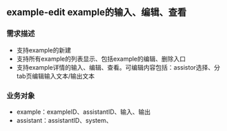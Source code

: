## example-edit example的输入、编辑、查看
### 需求描述
- 支持example的新建
- 支持所有example的列表显示、包括example的编辑、删除入口
- 支持example详情的输入、编辑、查看。可编辑内容包括：assistor选择、分tab页编辑输入文本/输出文本

### 业务对象
- example：exampleID、assistantID、输入、输出
- assistant：assistantID、system、
 
